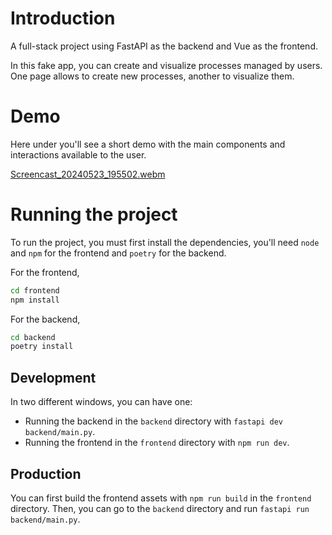 # Introduction

A full-stack project using FastAPI as the backend and Vue as the frontend.

In this fake app, you can create and visualize processes managed by users.
One page allows to create new processes, another to visualize them.

# Demo

Here under you'll see a short demo with the main components and interactions available to the user.

[Screencast_20240523_195502.webm](https://github.com/Nathan-Furnal/full-stack-process-management-example/assets/45597572/e1f7ca5a-4be8-4541-99a7-096360115d82)


# Running the project

To run the project, you must first install the dependencies, you'll need `node` and `npm` for the frontend and `poetry` for the backend.

For the frontend,
```sh
cd frontend
npm install
```

For the backend,
```sh
cd backend
poetry install
```

## Development

In two different windows, you can have one:

- Running the backend in the `backend` directory with `fastapi dev backend/main.py`.
- Running the frontend in the `frontend` directory with `npm run dev`.

## Production

You can first build the frontend assets with `npm run build` in the `frontend` directory. Then, you can go to the `backend` directory
and run `fastapi run backend/main.py`.
